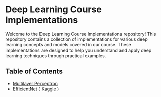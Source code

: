 # Deep Learning Course Implementations

Welcome to the Deep Learning Course Implementations repository! This repository contains a collection of implementations for various deep learning concepts and models covered in our course. These implementations are designed to help you understand and apply deep learning techniques through practical examples.

## Table of Contents
- [Multilayer Perceptron](https://github.com/arzzhub/DL2024/blob/main/mlp.ipynb)
- [EfficientNet](https://github.com/arzzhub/DL2024/blob/main/mlp.ipynb)   ( [Kaggle](https://www.kaggle.com/datasets/paultimothymooney/chest-xray-pneumonia) )

